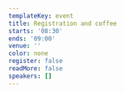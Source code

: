 ```yaml
---
templateKey: event
title: Registration and coffee
starts: '08:30'
ends: '09:00'
venue: ''
color: none
register: false
readMore: false
speakers: []
---
```

